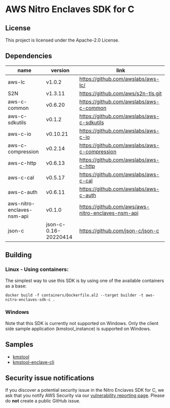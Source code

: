 # AWS Nitro Enclaves SDK for C

## License

This project is licensed under the Apache-2.0 License.

## Dependencies
| name                       | version              | link                                              |
|----------------------------|----------------------|---------------------------------------------------|
| aws-lc                     | v1.0.2               | https://github.com/awslabs/aws-lc/                |
| S2N                        | v1.3.11              | https://github.com/aws/s2n-tls.git                |
| aws-c-common               | v0.6.20              | https://github.com/awslabs/aws-c-common           |
| aws-c-sdkutils             | v0.1.2               | https://github.com/awslabs/aws-c-sdkutils         |
| aws-c-io                   | v0.10.21             | https://github.com/awslabs/aws-c-io               |
| aws-c-compression          | v0.2.14              | https://github.com/awslabs/aws-c-compression      |
| aws-c-http                 | v0.6.13              | https://github.com/awslabs/aws-c-http             |
| aws-c-cal                  | v0.5.17              | https://github.com/awslabs/aws-c-cal              |
| aws-c-auth                 | v0.6.11              | https://github.com/awslabs/aws-c-auth             |
| aws-nitro-enclaves-nsm-api | v0.1.0               | https://github.com/aws/aws-nitro-enclaves-nsm-api |
| json-c                     | json-c-0.16-20220414 | https://github.com/json-c/json-c                  |

## Building

### Linux - Using containers:
The simplest way to use this SDK is by using one of the available containers as a base:
```
docker build -f containers/Dockerfile.al2 --target builder -t aws-nitro-enclaves-sdk-c .
```

### Windows
Note that this SDK is currently not supported on Windows.  Only the client side sample application (kmstool_instance) is supported on Windows.

## Samples
 * [kmstool](docs/kmstool.md)
 * [kmstool-enclave-cli](docs/kmstool.md#kmstool-enclave-cli)

## Security issue notifications

If you discover a potential security issue in the Nitro Enclaves SDK for C, we ask that you notify AWS
Security via our
[vulnerability reporting page](https://aws.amazon.com/security/vulnerability-reporting/).
Please do **not** create a public GitHub issue.
